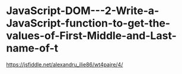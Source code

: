 # JavaScript-DOM---2-Write-a-JavaScript-function-to-get-the-values-of-First-Middle-and-Last-name-of-t
https://jsfiddle.net/alexandru_ilie86/wt4pajre/4/
